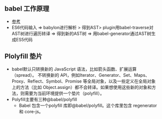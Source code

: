 ## babel 工作原理
- [参考](https://blog.csdn.net/killbee365/article/details/106105232)
- ES6代码输入 => babylon进行解析 > 得到AST> plugin用babel-traverse对AST树进行遍历转译 => 得到新的AST树
=> 用babel-generator通过AST树生成ES5代码

## Plolyfill 垫片
- babel默认只转换新的 JavaScript 语法，比如箭头函数、扩展运算（spread）。
不转换新的 API，例如Iterator、Generator、Set、Maps、Proxy、Reflect、Symbol、Promise 等全局对象，以及一些定义在全局对象上的方法（比如 Object.assign）都不会转译。如果想使用这些新的对象和方法，则需要为当前环境提供一个垫片（polyfill）。
- Polyfill主要有三种@babel/polyfill
  - Babel 包含一个polyfill 库即@babel/polyfill。这个库里包含 regenerator 和 core-js。
